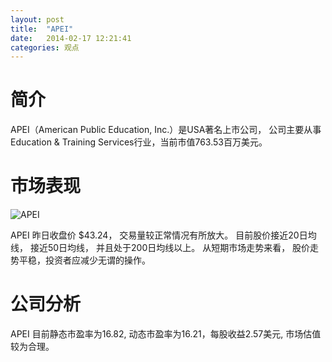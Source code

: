 ```yaml
---
layout: post
title:  "APEI"
date:   2014-02-17 12:21:41
categories: 观点
---
```


# 简介
APEI（American Public Education, Inc.）是USA著名上市公司，
公司主要从事Education & Training Services行业，当前市值763.53百万美元。

# 市场表现

![APEI](http://finviz.com/chart.ashx?t=APEI&ty=c&ta=1&p=d&s=l)

APEI 昨日收盘价 $43.24，
交易量较正常情况有所放大。
目前股价接近20日均线，
接近50日均线，
并且处于200日均线以上。
从短期市场走势来看，
股价走势平稳，投资者应减少无谓的操作。

# 公司分析
APEI 目前静态市盈率为16.82, 动态市盈率为16.21，每股收益2.57美元,
市场估值较为合理。
